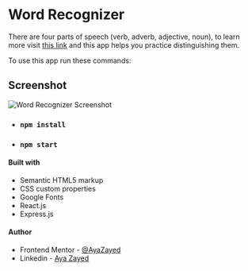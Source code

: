 # Word Recognizer

There are four parts of speech (verb, adverb, adjective, noun), to learn more visit [this link](https://en.wikipedia.org/wiki/Part_of_speech) and this app helps you practice distinguishing them.

To use this app run these commands:

## Screenshot

![Word Recognizer Screenshot](./src/images/Screenshot.png)

- ### `npm install`
- ### `npm start`

#### Built with

- Semantic HTML5 markup
- CSS custom properties
- Google Fonts
- React.js
- Express.js

#### Author

- Frontend Mentor - [@AyaZayed](https://www.frontendmentor.io/profile/AyaZayed)
- Linkedin - [Aya Zayed](https://www.linkedin.com/in/aya-zayed-2000/)
